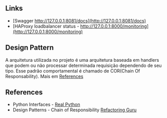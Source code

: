 ## Links
- [Swagger http://127.0.0.1:8081/docs](http://127.0.0.1:8081/docs)
- [HAProxy loadbalancer status - http://127.0.0.1:8000/monitoring](http://127.0.0.1:8000/monitoring)


## Design Pattern
A arquitetura utilizada no projeto é uma arquitetura baseada em handlers que podem ou não processar determinada requisição dependendo de seu tipo. Esse padrão comportamental é chamado de COR(Chain Of Responsability). Mais em [References](#references)


## References
- Python Interfaces - [Real Python](https://realpython.com/python-interface/)
- Design Patterns - Chain of Responsibility [Refactoring Guru](https://refactoring.guru/design-patterns/chain-of-responsibility)